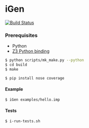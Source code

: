 # iGen

[![Build Status](https://travis-ci.org/vitorenesduarte/iGen.svg?branch=master)](https://travis-ci.org/vitorenesduarte/iGen)

### Prerequisites
- Python
- [Z3 Python binding](https://github.com/Z3Prover/z3#python)

```bash
$ python scripts/mk_make.py --python
$ cd build
$ make
```

```bash
$ pip install nose coverage
```

#### Example
```bash
$ iGen examples/hello.imp
```

#### Tests
```bash
$ i-run-tests.sh
```

